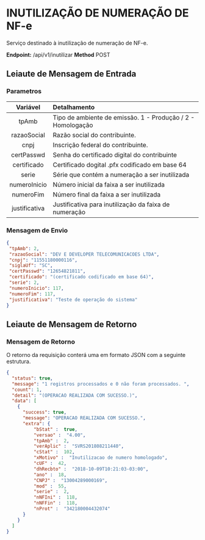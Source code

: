 # INUTILIZAÇÃO DE NUMERAÇÃO DE NF-e 

Serviço destinado à inutilização de numeração de NF-e.

**Endpoint:** /api/v1/inutilizar
**Method** POST

## Leiaute de Mensagem de Entrada

### Parametros

| Variável | Detalhamento  |
| :---:  | :--- |
| tpAmb | Tipo de ambiente de emissão. 1 - Produção / 2 - Homologação |
| razaoSocial | Razão social do contribuinte. |
| cnpj | Inscrição federal do contribuinte.  |
| certPasswd | Senha do certificado digital do contribuinte |
| certificado | Certificado dogital .pfx codificado em base 64 |
| serie | Série que contém a numeração a ser inutilizada
| numeroInicio | Número inicial da faixa a ser inutilizada
| numeroFim | Número final da faixa a ser inutilizada
| justificativa | Justificativa para inutilização da faixa de numeração


### Mensagem de Envio

```json
{
 "tpAmb": 2,
 "razaoSocial": "DEV E DEVELOPER TELECOMUNICACOES LTDA",
 "cnpj": "11551180000116",
 "siglaUf": "SC",
 "certPasswd": "12654821811",
 "certificado": "(certificado codificado em base 64)",
 "serie": 2,
 "numeroInicio": 117,
 "numeroFim": 117,
 "justificativa": "Teste de operação do sistema"
}
```

## Leiaute de Mensagem de Retorno

### Mensagem de Retorno

O retorno da requisição conterá uma  em formato JSON com a seguinte estrutura.

```json
{
  "status": true,
  "message": "1 registros processados e 0 não foram processados. ",
  "count": 1,
  "detail": "(OPERACAO REALIZADA COM SUCESSO.)",
  "data": [
    {
      "success": true,
      "message": "OPERACAO REALIZADA COM SUCESSO.",
      "extra": {
          "bStat" :  true,
          "versao" :  "4.00",
          "tpAmb" :  2,
          "verAplic" :  "SVRS201808211440",
          "cStat" :  102,
          "xMotivo" :  "Inutilizacao de numero homologado",
          "cUF" :  42,
          "dhRecbto" :  "2018-10-09T10:21:03-03:00",
          "ano" :  18,
          "CNPJ" :  "13004289000169",
          "mod" :  55,
          "serie" :  2,
          "nNFIni" :  118,
          "nNFFin" :  118,
          "nProt" :  "342180004432074"
      }
    }
  ]
}
```